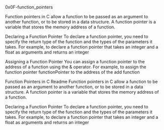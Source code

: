 0x0F-function_pointers

Function pointers in C allow a function to be passed as an argument to another function, or to be stored in a data structure. A function pointer is a variable that stores the memory address of a function.

Declaring a Function Pointer
To declare a function pointer, you need to specify the return type of the function and the types of the parameters it takes. For example, to declare a function pointer that takes an integer and a float as arguments and returns an integer


Assigning a Function Pointer
You can assign a function pointer to the address of a function using the & operator. For example, to assign the function pointer functionPointer to the address of the add function

Function Pointers in C Readme
Function pointers in C allow a function to be passed as an argument to another function, or to be stored in a data structure. A function pointer is a variable that stores the memory address of a function.

Declaring a Function Pointer
To declare a function pointer, you need to specify the return type of the function and the types of the parameters it takes. For example, to declare a function pointer that takes an integer and a float as arguments and returns an integer
